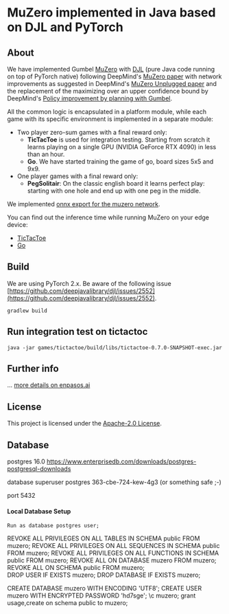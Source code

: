 # MuZero implemented in Java based on DJL and PyTorch

## About

We have implemented
Gumbel [MuZero](https://deepmind.com/blog/article/muzero-mastering-go-chess-shogi-and-atari-without-rules)
with [DJL](https://djl.ai/) (pure Java code running on top of PyTorch native) following
DeepMind's [MuZero paper](https://www.nature.com/articles/s41586-020-03051-4) with network improvements as suggested in
DeepMind's [MuZero Unplugged paper](https://arxiv.org/abs/2104.06294) and the replacement of the maximizing over an
upper confidence bound by
DeepMind's [Policy improvement by planning with Gumbel](https://openreview.net/forum?id=bERaNdoegnO).

All the common logic is encapsulated in a platform module, while each game with its specific environment is implemented
in a separate module:

* Two player zero-sum games with a final reward only:
    * **TicTacToe** is used for integration testing. Starting from scratch it learns playing on a single GPU (NVIDIA GeForce RTX 4090) in less than an hour.
    * **Go**. We have started training the game of go, board sizes 5x5 and 9x9.
* One player games with a final reward only:
    * **PegSolitair**: On the classic english board it learns perfect play: starting with one hole and end up with one
      peg in the middle.

We implemented [onnx export for the muzero network](https://enpasos.ai/muzero/How#onnx).

You can find out the inference time while running MuZero on your edge device:

* [TicTacToe](https://enpasos.ai/muzero/TicTacToe)
* [Go](https://enpasos.ai/muzero/Go)


## Build

We are using PyTorch 2.x. Be aware of the following issue [https://github.com/deepjavalibrary/djl/issues/2552](https://github.com/deepjavalibrary/djl/issues/2552).

```
gradlew build
```

## Run integration test on tictactoc

``` 
java -jar games/tictactoe/build/libs/tictactoe-0.7.0-SNAPSHOT-exec.jar  
```

## Further info

... [more details on enpasos.ai](https://enpasos.ai/)

## License

This project is licensed under the [Apache-2.0 License](platform/LICENSE).


## Database

postgres 16.0
https://www.enterprisedb.com/downloads/postgres-postgresql-downloads

database superuser
postgres
363-cbe-724-kew-4g3            (or something safe ;-)

port 5432

#### Local Database Setup

```
Run as database postgres user;
```
REVOKE ALL PRIVILEGES ON ALL TABLES IN SCHEMA public FROM muzero;
REVOKE ALL PRIVILEGES ON ALL SEQUENCES IN SCHEMA public FROM muzero;
REVOKE ALL PRIVILEGES ON ALL FUNCTIONS IN SCHEMA public FROM muzero;
REVOKE ALL ON DATABASE muzero FROM muzero;  
REVOKE ALL ON SCHEMA public FROM muzero;  
DROP USER IF EXISTS muzero;
DROP DATABASE IF EXISTS muzero;
 
CREATE DATABASE muzero  WITH ENCODING 'UTF8';
CREATE USER muzero WITH ENCRYPTED PASSWORD 'hd7sge';
\c muzero;
grant usage,create on schema public to muzero;
```
